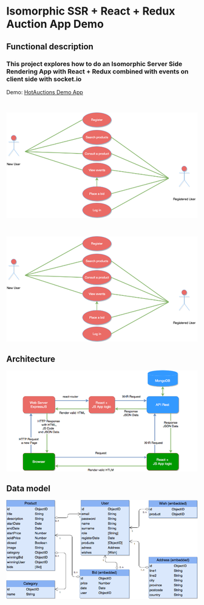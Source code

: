 # Isomorphic SSR + React + Redux Auction App Demo

## Functional description

### This project explores how to do an Isomorphic Server Side Rendering App with React + Redux combined with events on client side with socket.io 

Demo: [HotAuctions Demo App](https://intense-plains-98825.herokuapp.com/)

<br>

![](images/use-case.png)

<br>

![](images/use-case.png)

## Architecture

![](images/architecture.png)

## Data model

![](images/auction-model.png)